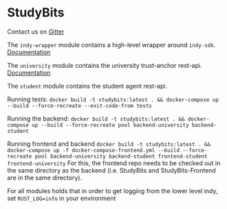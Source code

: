 # StudyBits

Contact us on [Gitter](https://gitter.im/StudyBits/Lobby)

The `indy-wrapper` module contains a high-level wrapper around `indy-sdk`. 
[Documentation](indy-wrapper/README.md) 

The `university` module contains the university trust-anchor rest-api. [Documentation](university/README.md)

The `student` module contains the student agent rest-api.

Running tests: `docker build -t studybits:latest . && docker-compose up --build --force-recreate --exit-code-from tests`

Running the backend: `docker build -t studybits:latest . && docker-compose up --build --force-recreate pool backend-university backend-student`

Running frontend and backend `docker build -t studybits:latest . && docker-compose up -f docker-compose-frontend.yml --build --force-recreate pool backend-university backend-student frontend-student frontend-university`
For this, the frontend repo needs to be checked out in the same directory as the backend (i.e. StudyBits and StudyBits-Frontend are in the same directory).



For all modules holds that in order to get logging from the lower level indy, set `RUST_LOG=info` in your environment
